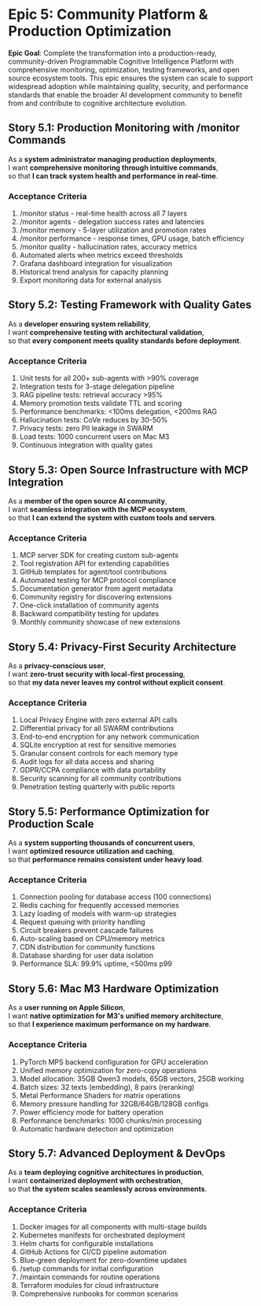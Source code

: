 # Epic 5: Community Platform & Production Optimization

**Epic Goal**: Complete the transformation into a production-ready, community-driven Programmable Cognitive Intelligence Platform with comprehensive monitoring, optimization, testing frameworks, and open source ecosystem tools. This epic ensures the system can scale to support widespread adoption while maintaining quality, security, and performance standards that enable the broader AI development community to benefit from and contribute to cognitive architecture evolution.

## Story 5.1: Production Monitoring with /monitor Commands
As a **system administrator managing production deployments**,  
I want **comprehensive monitoring through intuitive commands**,  
so that **I can track system health and performance in real-time**.

### Acceptance Criteria
1. /monitor status - real-time health across all 7 layers
2. /monitor agents - delegation success rates and latencies
3. /monitor memory - 5-layer utilization and promotion rates
4. /monitor performance - response times, GPU usage, batch efficiency
5. /monitor quality - hallucination rates, accuracy metrics
6. Automated alerts when metrics exceed thresholds
7. Grafana dashboard integration for visualization
8. Historical trend analysis for capacity planning
9. Export monitoring data for external analysis

## Story 5.2: Testing Framework with Quality Gates
As a **developer ensuring system reliability**,  
I want **comprehensive testing with architectural validation**,  
so that **every component meets quality standards before deployment**.

### Acceptance Criteria
1. Unit tests for all 200+ sub-agents with >90% coverage
2. Integration tests for 3-stage delegation pipeline
3. RAG pipeline tests: retrieval accuracy >95%
4. Memory promotion tests validate TTL and scoring
5. Performance benchmarks: <100ms delegation, <200ms RAG
6. Hallucination tests: CoVe reduces by 30-50%
7. Privacy tests: zero PII leakage in SWARM
8. Load tests: 1000 concurrent users on Mac M3
9. Continuous integration with quality gates

## Story 5.3: Open Source Infrastructure with MCP Integration
As a **member of the open source AI community**,  
I want **seamless integration with the MCP ecosystem**,  
so that **I can extend the system with custom tools and servers**.

### Acceptance Criteria
1. MCP server SDK for creating custom sub-agents
2. Tool registration API for extending capabilities
3. GitHub templates for agent/tool contributions
4. Automated testing for MCP protocol compliance
5. Documentation generator from agent metadata
6. Community registry for discovering extensions
7. One-click installation of community agents
8. Backward compatibility testing for updates
9. Monthly community showcase of new extensions

## Story 5.4: Privacy-First Security Architecture
As a **privacy-conscious user**,  
I want **zero-trust security with local-first processing**,  
so that **my data never leaves my control without explicit consent**.

### Acceptance Criteria
1. Local Privacy Engine with zero external API calls
2. Differential privacy for all SWARM contributions
3. End-to-end encryption for any network communication
4. SQLite encryption at rest for sensitive memories
5. Granular consent controls for each memory type
6. Audit logs for all data access and sharing
7. GDPR/CCPA compliance with data portability
8. Security scanning for all community contributions
9. Penetration testing quarterly with public reports

## Story 5.5: Performance Optimization for Production Scale
As a **system supporting thousands of concurrent users**,  
I want **optimized resource utilization and caching**,  
so that **performance remains consistent under heavy load**.

### Acceptance Criteria
1. Connection pooling for database access (100 connections)
2. Redis caching for frequently accessed memories
3. Lazy loading of models with warm-up strategies
4. Request queuing with priority handling
5. Circuit breakers prevent cascade failures
6. Auto-scaling based on CPU/memory metrics
7. CDN distribution for community functions
8. Database sharding for user data isolation
9. Performance SLA: 99.9% uptime, <500ms p99

## Story 5.6: Mac M3 Hardware Optimization
As a **user running on Apple Silicon**,  
I want **native optimization for M3's unified memory architecture**,  
so that **I experience maximum performance on my hardware**.

### Acceptance Criteria
1. PyTorch MPS backend configuration for GPU acceleration
2. Unified memory optimization for zero-copy operations
3. Model allocation: 35GB Qwen3 models, 65GB vectors, 25GB working
4. Batch sizes: 32 texts (embedding), 8 pairs (reranking)
5. Metal Performance Shaders for matrix operations
6. Memory pressure handling for 32GB/64GB/128GB configs
7. Power efficiency mode for battery operation
8. Performance benchmarks: 1000 chunks/min processing
9. Automatic hardware detection and optimization

## Story 5.7: Advanced Deployment & DevOps
As a **team deploying cognitive architectures in production**,  
I want **containerized deployment with orchestration**,  
so that **the system scales seamlessly across environments**.

### Acceptance Criteria
1. Docker images for all components with multi-stage builds
2. Kubernetes manifests for orchestrated deployment
3. Helm charts for configurable installations
4. GitHub Actions for CI/CD pipeline automation
5. Blue-green deployment for zero-downtime updates
6. /setup commands for initial configuration
7. /maintain commands for routine operations
8. Terraform modules for cloud infrastructure
9. Comprehensive runbooks for common scenarios
